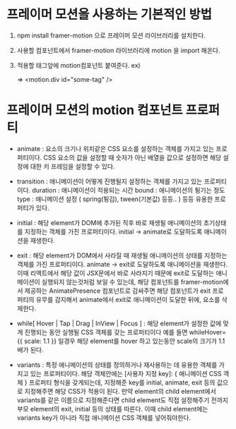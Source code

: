 # 프레이머 모션을 사용하는 기본적인 방법

1. npm install framer-motion 으로 프레이머 모션 라이브러리를 설치한다.

2. 사용할 컴포넌트에서 framer-motion 라이브러리에 motion 을 import 해온다.

3. 적용할 태그앞에 motion컴포넌트 붙여준다.
   ex) <div id="some-tag" /> => <motion.div id="some-tag" />

# 프레이머 모션의 motion 컴포넌트 프로퍼티
- animate : 요소의 크기나 위치같은 CSS 요소를 설정하는 객체를 가지고 있는 프로퍼티이다.
            CSS 요소의 값을 설정할 때 숫자가 아닌 배열을 값으로 설정하면 해당 설정에 대한 키 프레임을 설정할 수 있다.

- transition : 애니메이션이 어떻게 진행될지 설정하는 객체를 가지고 있는 프로퍼티이다.
               duration : 애니메이션이 적용되는 시간
               bound    : 애니메이션의 튕기는 정도
               type     : 애니메이션 설정 ( spring(튕김), tween(기본값) 등등.. )
               등등 유용한 프로퍼티가 있다.

- initial : 해당 element가 DOM에 추가된 직후 바로 재생될 애니메이션의 초기상태를 지정하는 객체를 가진 프로퍼티이다.
            initial -> animate로 도달하도록 애니메이션을 재생한다.

- exit : 해당 element가 DOM에서 사라질 때 재생될 애니메이션의 상태를 지정하는 객체를 가진 프로퍼티이다.
         animate -> exit로 도달하도록 애니메이션을 재생한다.
         이때 리액트에서 해당 값이 JSX문에서 바로 사라지기 때문에 exit로 도달하는 애니메이션이 실행되지 않는것처럼
         보일 수 있는데, 해당 컴포넌트를 framer-motion에서 제공하는 AnimatePresence 컴포넌트로 감싸주면 
         해당 컴포넌트가 exit 프로퍼티의 유무를 감지해서 animate에서 exit로 애니메이션이 도달한 뒤에,
         요소를 삭제한다.

- while[ Hover | Tap | Drag | InView | Focus ] :
         해당 element가 설정한 값에 맞게 진행되는 동안 실행될 CSS 객체를 갖는 프로퍼티이다
         예를 들면 whileHover={{ scale: 1.1 }} 일경우 해당 element를 hover 하고 있는동안 scale의 크기가 1.1배가 된다.

- variants : 특정 애니메이션의 상태를 정의하거나 재사용하는 데 유용한 객체를 가지고 있는 프로퍼티이다.
             해당 객체안에는 [사용자 지정 key]: { 애니메이션 CSS 객체 } 프로퍼티 형식을 갖게되는데,
             지정해준 key를 initial, animate, exit 등의 값으로 지정해주면 해당 CSS가 적용이 된다.
             만약 element의 child element에서 variants를 같은 이름으로 지정해준다면
             child element도 직접 설정해주기 전까지 부모 element의 exit, initial 등의 상태를 따른다.
             이때 child element에는 variants key가 아니라 직접 애니메이션 CSS 객체를 넣어줘야한다.

